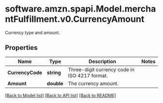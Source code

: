 # software.amzn.spapi.Model.merchantFulfillment.v0.CurrencyAmount
Currency type and amount.

## Properties

Name | Type | Description | Notes
------------ | ------------- | ------------- | -------------
**CurrencyCode** | **string** | Three-digit currency code in ISO 4217 format. | 
**Amount** | **double** | The currency amount. | 

[[Back to Model list]](../README.md#documentation-for-models) [[Back to API list]](../README.md#documentation-for-api-endpoints) [[Back to README]](../README.md)

